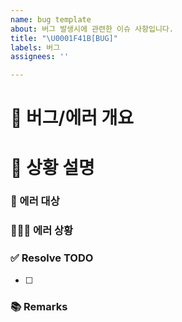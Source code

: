 ```yaml
---
name: bug template
about: 버그 발생시에 관련한 이슈 사항입니다.
title: "\U0001F41B[BUG]"
labels: 버그
assignees: ''

---
```


# 🐞 버그/에러 개요
<!-- 간단하게 한줄로 어떤 버그/에러인지 요약해서 적습니다 -->

# 📝 상황 설명
### 📄  에러 대상
<!-- 에러가 어디서 났는지 적기 -->

### 🕵🏻‍♀️    에러 상황
<!-- 에러가 어떻게 나고 있는지 상세하게 적기 (사진 있으면 첨부) -->

### ✅ Resolve TODO
<!-- 에러/버그 수정 항목 나열하기 (PR할 때에는 모두 체크되어야함) -->
- [ ] 

### 📚 Remarks
<!-- 이슈 해결에 있어 비고사항이 있었다면 적기 -->
